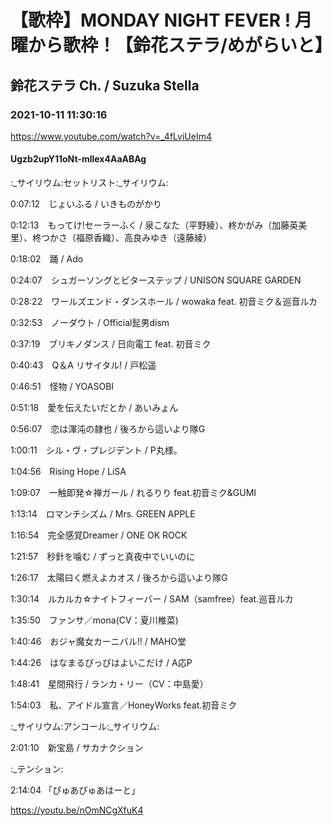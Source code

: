 # 【歌枠】MONDAY NIGHT FEVER ! 月曜から歌枠！【鈴花ステラ/めがらいと】
## 鈴花ステラ Ch. / Suzuka Stella
### 2021-10-11 11:30:16
https://www.youtube.com/watch?v=_4fLviUeIm4
#### Ugzb2upY11oNt-mllex4AaABAg
:_サイリウム:セットリスト:_サイリウム:

0:07:12　じょいふる / いきものがかり

0:12:13　もってけ!セーラーふく / 泉こなた（平野綾）、柊かがみ（加藤英美里）、柊つかさ（福原香織）、高良みゆき（遠藤綾）

0:18:02　踊 / Ado

0:24:07　シュガーソングとビターステップ / UNISON SQUARE GARDEN

0:28:22　ワールズエンド・ダンスホール / wowaka feat. 初音ミク＆巡音ルカ

0:32:53　ノーダウト / Official髭男dism

0:37:19　ブリキノダンス / 日向電工 feat. 初音ミク

0:40:43　Q＆A リサイタル! / 戸松遥

0:46:51　怪物 / YOASOBI

0:51:18　愛を伝えたいだとか / あいみょん

0:56:07　恋は渾沌の隷也 / 後ろから這いより隊G

1:00:11　シル・ヴ・プレジデント / P丸様。

1:04:56　Rising Hope / LiSA

1:09:07　一触即発☆禅ガール / れるりり feat.初音ミク&GUMI

1:13:14　ロマンチシズム / Mrs. GREEN APPLE　

1:16:54　完全感覚Dreamer / ONE OK ROCK

1:21:57　秒針を噛む / ずっと真夜中でいいのに

1:26:17　太陽曰く燃えよカオス / 後ろから這いより隊G

1:30:14　ルカルカ☆ナイトフィーバー / SAM（samfree）feat.巡音ルカ

1:35:50　ファンサ／mona(CV：夏川椎菜)

1:40:46　おジャ魔女カーニバル!! / MAHO堂

1:44:26　はなまるぴっぴはよいこだけ / A応P

1:48:41　星間飛行 / ランカ・リー（CV：中島愛）

1:54:03　私、アイドル宣言／HoneyWorks feat.初音ミク



:_サイリウム:アンコール:_サイリウム:

2:01:10　新宝島 / サカナクション



:_テンション:

2:14:04  「ぴゅあぴゅあはーと」

https://youtu.be/nOmNCgXfuK4

